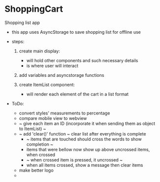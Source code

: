 # ShoppingCart
Shopping list app

* this app uses AsyncStorage to save shopping list for offline use

* steps: 
	1. create main display:
		- will hold other components and such necessary details
		- is where user will interact

	2. add variables and asyncstorage functions
	
	3. create ItemList component:
		- will render each element of the cart in a list format


* ToDo:
	- convert styles' measurements to percentage
	- compare mobile view to webview
	- ~ give each item an ID (incorporate it when sending them as object to ItemList) ~
	- ~ add 'clear()' function ~ clear list after everything is complete
		- ~ items that are touched should cross the words to show completion ~
		- items that were bellow now show up above uncrossed items, when crossed 
		- ~ when crossed item is pressed, it uncrossed ~
		- when all items crossed, show a message then clear items
	- make better logo
	-  

